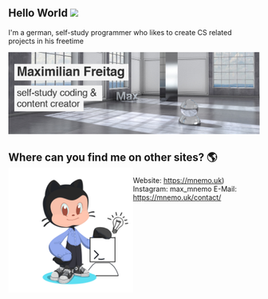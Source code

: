 ## Hello World <img src="https://media.giphy.com/media/hvRJCLFzcasrR4ia7z/giphy.gif" width="25px">


I'm a german, self-study programmer who likes to create CS related projects in his freetime

<img src="https://raw.githubusercontent.com/MaximilianFreitag/MaximilianFreitag/master/banner.png">
 


## Where can you find me on other sites? 🌎  <img align="left" width="250" height="250" src="https://github.com/MaximilianFreitag/MaximilianFreitag/blob/main/octocat_mnemo3.png?raw=true">
 Website: https://mnemo.uk)
 Instagram: max_mnemo
 E-Mail: https://mnemo.uk/contact/





